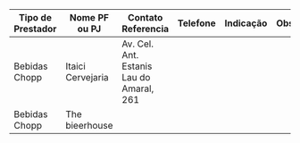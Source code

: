 | Tipo de Prestador | Nome PF ou PJ     | Contato Referencia                       | Telefone | Indicação | Observ. |
| ----------------- | ----------------- | ---------------------------------------- | -------- | --------- | ------- |
| Bebidas Chopp     | Itaici Cervejaria | Av. Cel. Ant. Estanis Lau do Amaral, 261 |          |           |         |
| Bebidas Chopp     | The bieerhouse    |                                          |          |           |         |